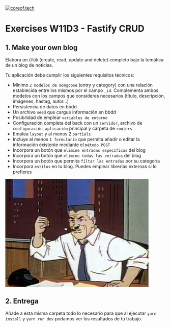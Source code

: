<a href="https://www.coreof.tech/" target="_blank">
  <img src="https://api.brandy.run/core/logo" width="100" title="coreof.tech" alt="coreof.tech">
</a>

# Exercises W11D3 - Fastify CRUD

## 1. Make your own blog

Elabora un `CRUD` (create, read, update and delete) completo bajo la temática de un blog de noticias.

Tu aplicación debe cumplir los siguientes requisitos técnicos:

- Mínimo `2 modelos de mongoose` (entry y category) con una relación establecida entre los mismos por el campo `_id`. Complementa ambos modelos con los campos que consideres necesarios (título, descripción, imágenes, hastag, autor...)
- Persistencia de datos en bbdd
- Un archivo `seed` que cargue información en bbdd
- Posibilidad de emplear `variables de entorno`
- Configuración completa del back con un `servidor`, archivo de `configuración`, `aplicación` principal y carpeta de `routers`
- Emplea `layout` y al menos 2 `partials`
- Incluye al menos `1 formulario` que permita añadir o editar la información existente mediante el `método POST`
- Incorpora un botón que `elimine entradas específicas` del blog
- Incorpora un botón que `elimine todas las entradas` del blog
- Incorpora un botón que permita `filtar las entradas` por su categoría
- Incorpora `estilos` en tu blog. Puedes emplear librerías externas si lo prefieres

<img src="./img/jameson.jpeg" width="450">

## 2. Entrega

Añade a esta misma carpeta todo lo necesario para que al ejecutar `yarn install` y `yarn run dev` podamos ver los resultados de tu trabajo.
